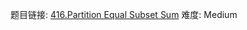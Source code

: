 题目链接: [416.Partition Equal Subset Sum][1]
难度: Medium

[1]: https://leetcode.com/problems/partition-equal-subset-sum
